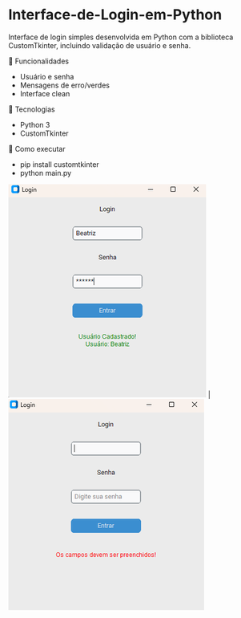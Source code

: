 # Interface-de-Login-em-Python
Interface de login simples desenvolvida em Python com a biblioteca CustomTkinter, incluindo validação de usuário e senha.

💙 Funcionalidades
- Usuário e senha
- Mensagens de erro/verdes
- Interface clean

🧰 Tecnologias
- Python 3
- CustomTkinter

🚀 Como executar
- pip install customtkinter
- python main.py

![Tela de Login](img.png) | ![Mensagem de erro](img_erro.png)

